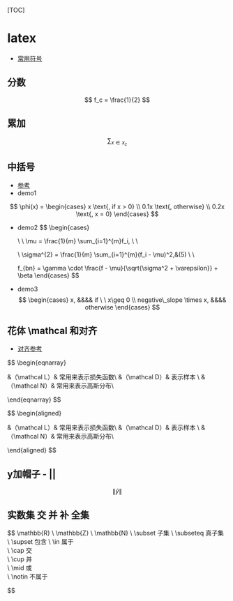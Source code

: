 [TOC]

# latex

- [常用符号](https://www.jianshu.com/p/d6789115018e)

## 分数

$$
f_c = \frac{1}{2}
$$





## 累加

$$
\sum_{x \in x_c}
$$



## 中括号

- [参考](http://www.cppblog.com/luyulaile/archive/2012/08/28/188512.html)
- demo1

$$
\phi(x) = \begin{cases}
				x \text{,           if   x > 0} \\ 
				0.1x \text{,      otherwise}   \\
				0.2x \text{,      x = 0}
\end{cases}
$$

- demo2
  $$
  \begin{cases}
  
  \ \  \mu  = \frac{1}{m} \sum_{i=1}^{m}f_i, 
  \\ \\
  			
  \    \sigma^{2}  = \frac{1}{m} \sum_{i=1}^{m}(f_i - \mu)^2,&(5) 
  \\ \\
  	 				
    f_{bn} = \gamma \cdot \frac{f - \mu}{\sqrt{\sigma^2 + \varepsilon}} + \beta
  \end{cases}
  $$
  



- demo3
  $$
  \begin{cases}
  		x, 						  &&&&  if \ \ x\geq 0 \\
  		negative\_slope \times x, &&&&  otherwise
  \end{cases}
  $$
  

## 花体 \mathcal  和对齐

- [对齐参考](https://blog.csdn.net/bendanban/article/details/77336206)

$$
\begin{eqnarray}

&（\mathcal L）& 常用来表示损失函数\\
&（\mathcal D）& 表示样本 \\
&（\mathcal N）& 常用来表示高斯分布\\

\end{eqnarray}
$$

$$
\begin{aligned}

&（\mathcal L）& 常用来表示损失函数\\
&（\mathcal D）& 表示样本 \\
&（\mathcal N）& 常用来表示高斯分布\\

\end{aligned}
$$



## y加帽子 - ||

$$
\lVert \hat{y} \rVert
$$



## 实数集 交 并 补 全集

$$
\mathbb{R}
\\
\mathbb{Z}
\\
\mathbb{N}
\\
\subset 子集
\\
\subseteq 真子集
\\
\supset  包含
\\
\in      属于      
\\
\cap    交     
\\
\cup    并     
\\
\mid      或  
\\
\notin    不属于   


$$




